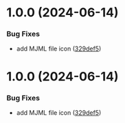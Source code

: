 # 1.0.0 (2024-06-14)


### Bug Fixes

* add MJML file icon ([329def5](https://github.com/wilfriedago/vscode-symbols-icon-theme/commit/329def575ee5fedad384bc463b272def23eee35f))

# 1.0.0 (2024-06-14)


### Bug Fixes

* add MJML file icon ([329def5](https://github.com/wilfriedago/vscode-symbols-icon-theme/commit/329def575ee5fedad384bc463b272def23eee35f))
